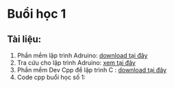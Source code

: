 # Buổi học 1

## Tài liệu:

1. Phần mềm lập trình Adruino: [download tại đây](https://www.arduino.cc/en/software)
2. Tra cứu cho lập trình Adruino: [xem tại đây](https://docs.arduino.cc/programming)
3. Phần mềm Dev Cpp để lập trình C : [download tại đây](https://sourceforge.net/projects/orwelldevcpp/files/Portable%20Releases/Dev-Cpp%205.11%20TDM-GCC%20x64%204.9.2%20Portable.7z/download)
4. Code cpp buổi học số 1: 
